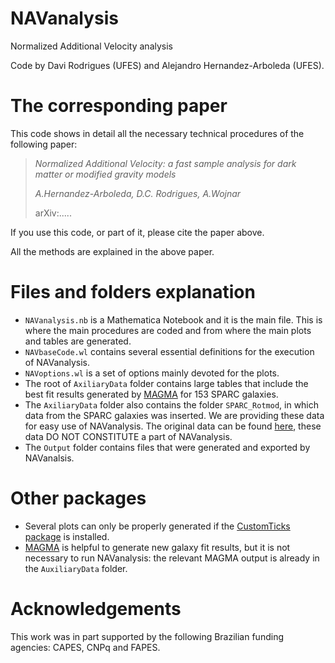 # NAVanalysis
Normalized Additional Velocity analysis

Code by Davi Rodrigues (UFES) and Alejandro Hernandez-Arboleda (UFES).

# The corresponding paper
This code shows in detail all the necessary technical procedures of the following paper:

> *Normalized Additional Velocity: a fast sample analysis for dark matter or modified gravity models*
> 
> *A.Hernandez-Arboleda, D.C. Rodrigues, A.Wojnar*
> 
> arXiv:..... 

If you use this code, or part of it, please cite the paper above.

All the methods are explained in the above paper.

# Files and folders explanation

* `NAVanalysis.nb` is a Mathematica Notebook and it is the main file. This is where the main procedures are coded and from where the main plots and tables are generated.
* `NAVbaseCode.wl` contains several essential definitions for the execution of NAVanalysis.
* `NAVoptions.wl` is a set of options mainly devoted for the plots.
* The root of `AxiliaryData` folder contains large tables that include the best fit results generated by [MAGMA](https://github.com/davi-rodrigues/MAGMA) for 153 SPARC galaxies.
* The `AxiliaryData` folder also contains the folder `SPARC_Rotmod`, in which data from the SPARC galaxies was inserted. We are providing these data for easy use of NAVanalysis. 
The original data can be found [here](http://astroweb.cwru.edu/SPARC/), these data DO NOT CONSTITUTE a part of NAVanalysis. 
* The `Output` folder contains files that were generated and exported by NAVanalsis. 

# Other packages

* Several plots can only be properly generated if the [CustomTicks package](https://github.com/mark-caprio/CustomTicks) is installed.
* [MAGMA](https://github.com/davi-rodrigues/MAGMA) is helpful to generate new galaxy fit results, but it is not necessary to run NAVanalysis: the relevant MAGMA output is already in the `AuxiliaryData` folder. 

# Acknowledgements

This work was in part supported by the following Brazilian funding agencies: CAPES, CNPq and FAPES.
